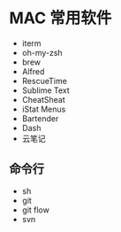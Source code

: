# MAC 常用软件

- iterm
- oh-my-zsh
- brew
- Alfred
- RescueTime
- Sublime Text
- CheatSheat
- iStat Menus
- Bartender
- Dash
- 云笔记

## 命令行

- sh
- git
- git flow
- svn

